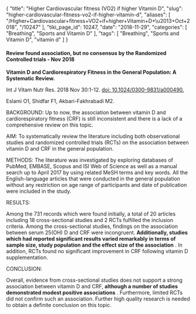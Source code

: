 {
    "title": "Higher Cardiovascular fitness (VO2) if higher Vitamin D",
    "slug": "higher-cardiovascular-fitness-vo2-if-higher-vitamin-d",
    "aliases": [
        "/Higher+Cardiovascular+fitness+VO2+if+higher+Vitamin+D+\u2013+Oct+2018",
        "/10247"
    ],
    "tiki_page_id": 10247,
    "date": "2018-11-29",
    "categories": [
        "Breathing",
        "Sports and Vitamin D"
    ],
    "tags": [
        "Breathing",
        "Sports and Vitamin D",
        "vitamin d"
    ]
}


#### Review found association, but no consensus by the Randomized Controlled trials - Nov 2018

 **Vitamin D and Cardiorespiratory Fitness in the General Population: A Systematic Review.** 

Int J Vitam Nutr Res. 2018 Nov 30:1-12. [doi: 10.1024/0300-9831/a000490.](https://doi.org/10.1024/0300-9831/a000490.) 

Eslami O1, Shidfar F1, Akbari-Fakhrabadi M2.

BACKGROUND: Up to now, the association between vitamin D and cardiorespiratory fitness (CRF) is still inconsistent and there is a lack of a comprehensive review on this topic.

AIM: To systematically review the literature including both observational studies and randomized controlled trials (RCTs) on the association between vitamin D and CRF in the general population.

METHODS: The literature was investigated by exploring databases of PubMed, EMBASE, Scopus and ISI Web of Science as well as a manual search up to April 2017 by using related MeSH terms and key words. All the English-language articles that were conducted in the general population without any restriction on age range of participants and date of publication were included in the study.

RESULTS:

Among the 731 records which were found initially, a total of 20 articles including 18 cross-sectional studies and 2 RCTs fulfilled the inclusion criteria. Among the cross-sectional studies, findings on the association between serum 25(OH) D and CRF were incongruent.  **Additionally, studies which had reported significant results varied remarkably in terms of sample size, study population and the effect size of the association** . In addition, RCTs found no significant improvement in CRF following vitamin D supplementation.

CONCLUSION:

Overall, evidence from cross-sectional studies does not support a strong association between vitamin D and CRF,  **although a number of studies demonstrated modest positive associations** . Furthermore, limited RCTs did not confirm such an association. Further high quality research is needed to obtain a definite conclusion on this topic.